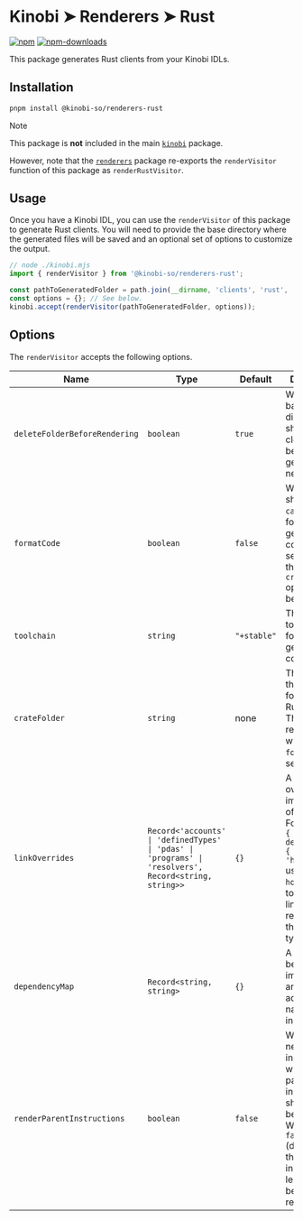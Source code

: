 # Kinobi ➤ Renderers ➤ Rust

[![npm][npm-image]][npm-url]
[![npm-downloads][npm-downloads-image]][npm-url]

[npm-downloads-image]: https://img.shields.io/npm/dm/@kinobi-so/renderers-rust.svg?style=flat
[npm-image]: https://img.shields.io/npm/v/@kinobi-so/renderers-rust.svg?style=flat&label=%40kinobi-so%2Frenderers-rust
[npm-url]: https://www.npmjs.com/package/@kinobi-so/renderers-rust

This package generates Rust clients from your Kinobi IDLs.

## Installation

```sh
pnpm install @kinobi-so/renderers-rust
```

> [!NOTE]
> This package is **not** included in the main [`kinobi`](../library) package.
>
> However, note that the [`renderers`](../renderers) package re-exports the `renderVisitor` function of this package as `renderRustVisitor`.

## Usage

Once you have a Kinobi IDL, you can use the `renderVisitor` of this package to generate Rust clients. You will need to provide the base directory where the generated files will be saved and an optional set of options to customize the output.

```ts
// node ./kinobi.mjs
import { renderVisitor } from '@kinobi-so/renderers-rust';

const pathToGeneratedFolder = path.join(__dirname, 'clients', 'rust', 'src', 'generated');
const options = {}; // See below.
kinobi.accept(renderVisitor(pathToGeneratedFolder, options));
```

## Options

The `renderVisitor` accepts the following options.

| Name                          | Type                                                                                                  | Default     | Description                                                                                                                                                                                      |
| ----------------------------- | ----------------------------------------------------------------------------------------------------- | ----------- | ------------------------------------------------------------------------------------------------------------------------------------------------------------------------------------------------ |
| `deleteFolderBeforeRendering` | `boolean`                                                                                             | `true`      | Whether the base directory should be cleaned before generating new files.                                                                                                                        |
| `formatCode`                  | `boolean`                                                                                             | `false`     | Whether we should use `cargo fmt` to format the generated code. When set to `true`, the `crateFolder` option must be provided.                                                                   |
| `toolchain`                   | `string`                                                                                              | `"+stable"` | The toolchain to use when formatting the generated code.                                                                                                                                         |
| `crateFolder`                 | `string`                                                                                              | none        | The path to the root folder of the Rust crate. This option is required when `formatCode` is set to `true`.                                                                                       |
| `linkOverrides`               | `Record<'accounts' \| 'definedTypes' \| 'pdas' \| 'programs' \| 'resolvers', Record<string, string>>` | `{}`        | A object that overrides the import path of link nodes. For instance, `{ definedTypes: { counter: 'hooked' } }` uses the `hooked` folder to import any link node referring to the `counter` type. |
| `dependencyMap`               | `Record<string, string>`                                                                              | `{}`        | A mapping between import aliases and their actual crate name or path in Rust.                                                                                                                    |
| `renderParentInstructions`    | `boolean`                                                                                             | `false`     | When using nested instructions, whether the parent instructions should also be rendered. When set to `false` (default), only the instruction leaves are being rendered.                          |
